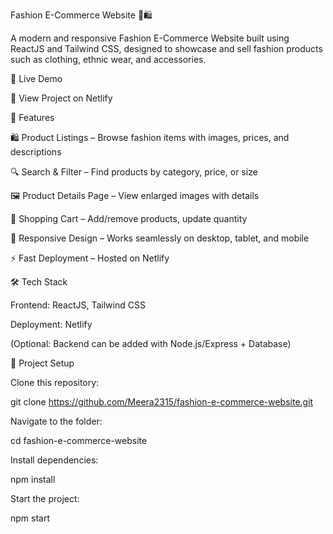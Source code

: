 Fashion E-Commerce Website 👗🛍️

A modern and responsive Fashion E-Commerce Website built using ReactJS and Tailwind CSS, designed to showcase and sell fashion products such as clothing, ethnic wear, and accessories.

🚀 Live Demo

🔗 View Project on Netlify

📌 Features

🛍️ Product Listings – Browse fashion items with images, prices, and descriptions

🔍 Search & Filter – Find products by category, price, or size

🖼️ Product Details Page – View enlarged images with details

🛒 Shopping Cart – Add/remove products, update quantity

📱 Responsive Design – Works seamlessly on desktop, tablet, and mobile

⚡ Fast Deployment – Hosted on Netlify

🛠️ Tech Stack

Frontend: ReactJS, Tailwind CSS

Deployment: Netlify

(Optional: Backend can be added with Node.js/Express + Database)

📂 Project Setup

Clone this repository:

git clone https://github.com/Meera2315/fashion-e-commerce-website.git


Navigate to the folder:

cd fashion-e-commerce-website


Install dependencies:

npm install


Start the project:

npm start
